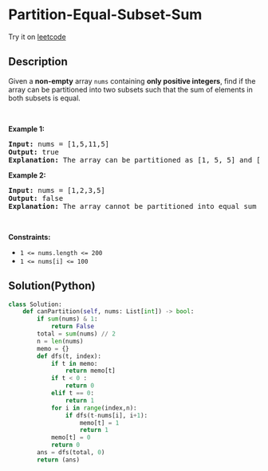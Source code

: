 # Partition-Equal-Subset-Sum


Try it on <a href='https://leetcode.com/problems/partition-equal-subset-sum'>leetcode</a>

## Description
<div class="description">
<div><p>Given a <strong>non-empty</strong> array <code>nums</code> containing <strong>only positive integers</strong>, find if the array can be partitioned into two subsets such that the sum of elements in both subsets is equal.</p>

<p>&nbsp;</p>
<p><strong>Example 1:</strong></p>

<pre><strong>Input:</strong> nums = [1,5,11,5]
<strong>Output:</strong> true
<strong>Explanation:</strong> The array can be partitioned as [1, 5, 5] and [11].
</pre>

<p><strong>Example 2:</strong></p>

<pre><strong>Input:</strong> nums = [1,2,3,5]
<strong>Output:</strong> false
<strong>Explanation:</strong> The array cannot be partitioned into equal sum subsets.
</pre>

<p>&nbsp;</p>
<p><strong>Constraints:</strong></p>

<ul>
	<li><code>1 &lt;= nums.length &lt;= 200</code></li>
	<li><code>1 &lt;= nums[i] &lt;= 100</code></li>
</ul>
</div>
</div>

## Solution(Python)
```Python
class Solution:
    def canPartition(self, nums: List[int]) -> bool:
        if sum(nums) & 1:
            return False
        total = sum(nums) // 2
        n = len(nums)
        memo = {}
        def dfs(t, index):
            if t in memo:
                return memo[t]
            if t < 0 :
                return 0
            elif t == 0:
                return 1
            for i in range(index,n):
                if dfs(t-nums[i], i+1):
                    memo[t] = 1
                    return 1
            memo[t] = 0
            return 0
        ans = dfs(total, 0)
        return (ans)
```